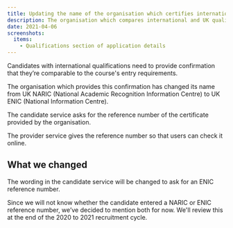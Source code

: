 ```yaml
---
title: Updating the name of the organisation which certifies international qualifications
description: The organisation which compares international and UK qualifications has changed its name from UK NARIC to UK ENIC
date: 2021-04-06
screenshots:
  items:
    - Qualifications section of application details
---
```


Candidates with international qualifications need to provide confirmation that they’re comparable to the course's entry requirements.

The organisation which provides this confirmation has changed its name from UK NARIC (National Academic Recognition Information Centre) to UK ENIC (National Information Centre).

The candidate service asks for the reference number of the certificate provided by the organisation.

The provider service gives the reference number so that users can check it online.

## What we changed

The wording in the candidate service will be changed to ask for an ENIC reference number.

Since we will not know whether the candidate entered a NARIC or ENIC reference number, we’ve decided to mention both for now. We'll review this at the end of the 2020 to 2021 recruitment cycle.
